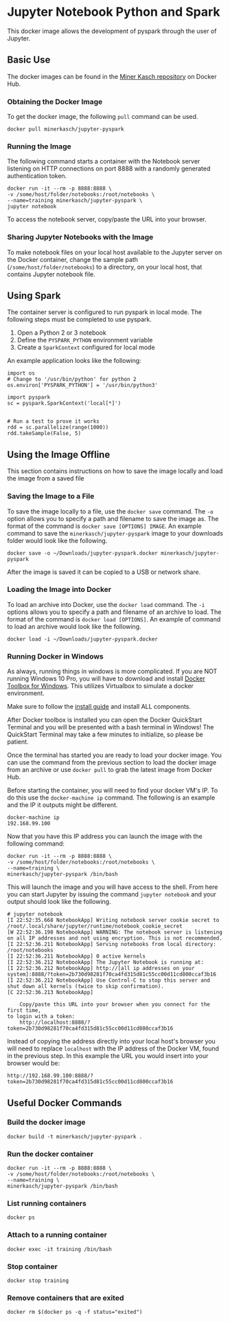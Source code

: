 # Jupyter Notebook Python and Spark

This docker image allows the development of pyspark through the user of Jupyter.

## Basic Use

The docker images can be found in the [Miner Kasch repository](https://hub.docker.com/r/minerkasch/jupyter-pyspark/) on Docker Hub.

### Obtaining the Docker Image

To get the docker image, the following `pull` command can be used.

    docker pull minerkasch/jupyter-pyspark


### Running the Image

The following command starts a container with the Notebook server listening on HTTP connections on port 8888 with a randomly generated authentication token.

    docker run -it --rm -p 8888:8888 \
    -v /some/host/folder/notebooks:/root/notebooks \
    --name=training minerkasch/jupyter-pyspark \
    jupyter notebook

To access the notebook server, copy/paste the URL into your browser.


### Sharing Jupyter Notebooks with the Image

To make notebook files on your local host available to the Jupyter server on the Docker container, change the sample path (`/some/host/folder/notebooks`) to a directory, on your local host, that contains Jupyter notebook file.


## Using Spark

The container server is configured to run pyspark in local mode. The following steps must be completed to use pyspark.

1. Open a Python 2 or 3 notebook
2. Define the `PYSPARK_PYTHON` environment variable
3. Create a `SparkContext` configured for local mode

An example application looks like the following: 

    import os
    # Change to '/usr/bin/python' for python 2
    os.environ['PYSPARK_PYTHON'] = '/usr/bin/python3'

    import pyspark
    sc = pyspark.SparkContext('local[*]')


    # Run a test to prove it works
    rdd = sc.parallelize(range(1000))
    rdd.takeSample(False, 5)


## Using the Image Offline

This section contains instructions on how to save the image locally and load the image from a saved file

### Saving the Image to a File

To save the image locally to a file, use the `docker save` command. The `-o` option allows you to specify a path and filename to save the image as. The format of the command is `docker save [OPTIONS] IMAGE`. An example command to save the `minerkasch/jupyter-pyspark` image to your downloads folder would look like the following.

    docker save -o ~/Downloads/jupyter-pyspark.docker minerkasch/jupyter-pyspark

After the image is saved it can be copied to a USB or network share.

### Loading the Image into Docker

To load an archive into Docker, use the `docker load` command. The `-i` options allows you to specify a path and filename of an archive to load. The format of the command is `docker load [OPTIONS]`. An example of command to load an archive would look like the following. 

    docker load -i ~/Downloads/jupyter-pyspark.docker


### Running Docker in Windows

As always, running things in windows is more complicated. If you are NOT running Windows 10 Pro, you will have to download and install [Docker Toolbox for Windows](https://docs.docker.com/toolbox/toolbox_install_windows/). This utilizes Virtualbox to simulate a docker environment.

Make sure to follow the [install guide](https://docs.docker.com/toolbox/toolbox_install_windows/#step-2-install-docker-toolbox) and install ALL components.

After Docker toolbox is installed you can open the Docker QuickStart Terminal and you will be presented with a bash terminal in Windows! The QuickStart Terminal may take a few minutes to initialize, so please be patient.

Once the terminal has started you are ready to load your docker image. You can use the command from the previous section to load the docker image from an archive or use `docker pull` to grab the latest image from Docker Hub.

Before starting the container, you will need to find your docker VM's IP. To do this use the `docker-machine ip` command. The following is an example and the IP it outputs might be different.

    docker-machine ip
    192.168.99.100

Now that you have this IP address you can launch the image with the following command:

    docker run -it --rm -p 8888:8888 \
    -v /some/host/folder/notebooks:/root/notebooks \
    --name=training \
    minerkasch/jupyter-pyspark /bin/bash

This will launch the image and you will have access to the shell. From here you can start Jupyter by issuing the command `jupyter notebook` and your output should look like the following.

    # jupyter notebook
    [I 22:52:35.668 NotebookApp] Writing notebook server cookie secret to /root/.local/share/jupyter/runtime/notebook_cookie_secret
    [W 22:52:36.198 NotebookApp] WARNING: The notebook server is listening on all IP addresses and not using encryption. This is not recommended.
    [I 22:52:36.211 NotebookApp] Serving notebooks from local directory: /root/notebooks
    [I 22:52:36.211 NotebookApp] 0 active kernels
    [I 22:52:36.212 NotebookApp] The Jupyter Notebook is running at:
    [I 22:52:36.212 NotebookApp] http://[all ip addresses on your system]:8888/?token=2b730d98281f70ca4fd315d81c55cc00d11cd800ccaf3b16
    [I 22:52:36.212 NotebookApp] Use Control-C to stop this server and shut down all kernels (twice to skip confirmation).
    [C 22:52:36.213 NotebookApp] 
        
        Copy/paste this URL into your browser when you connect for the first time,
    to login with a token:
        http://localhost:8888/?token=2b730d98281f70ca4fd315d81c55cc00d11cd800ccaf3b16


Instead of copying the address directly into your local host's browser you will need to replace `localhost` with the IP address of the Docker VM, found in the previous step. In this example the URL you would insert into your browser would be:

    http://192.168.99.100:8888/?token=2b730d98281f70ca4fd315d81c55cc00d11cd800ccaf3b16


## Useful Docker Commands


### Build the docker image

    docker build -t minerkasch/jupyter-pyspark .


### Run the docker container

    docker run -it --rm -p 8888:8888 \
    -v /some/host/folder/notebooks:/root/notebooks \
    --name=training \
    minerkasch/jupyter-pyspark /bin/bash


### List running containers
    
    docker ps


### Attach to a running container

    docker exec -it training /bin/bash


### Stop container

    docker stop training


### Remove containers that are exited

    docker rm $(docker ps -q -f status="exited")
